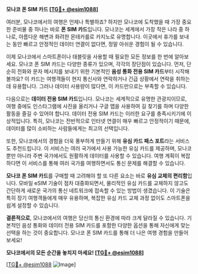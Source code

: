 **모나코 폰 SIM 카드 [[TG💪+ @esim1088](https://t.me/s/esim1088)]**

여러분, 모나코에서의 여행은 언제나 특별하죠? 하지만 모나코에 도착했을 때 가장 중요한 준비물 중 하나는 바로 **폰 SIM 카드**입니다. 모나코는 세계에서 가장 작은 나라 중 하나로, 아름다운 해변과 화려한 몬테카를로 카지노로 유명합니다. 이곳에서 휴가를 보내는 동안 빠르고 안정적인 데이터 연결이 없다면, 정말 아쉬운 경험이 될 수 있습니다.

이제 모나코에서 스마트폰이나 태블릿을 사용할 때 필요한 모든 정보를 한 번에 알아보세요. 모나코 폰 SIM 카드는 다양한 종류가 있으며, 각각의 장단점이 있습니다. 먼저, 단순히 전화와 문자 메시지를 보내기 위한 기본적인 **음성 통화 전용 SIM 카드**부터 시작해볼까요? 이 카드는 여행객들이 현지 통신사와 연락하거나 긴급 상황에서 연락을 취하는 데 유용합니다. 그러나 데이터 사용량이 많다면, 이 카드만으로는 부족할 수 있습니다.

다음으로는 **데이터 전용 SIM 카드**입니다. 모나코는 세계적으로 유명한 관광지이므로, 여행 중에도 인스타그램에 사진을 올리거나 구글 맵을 사용하여 길 찾기를 하며 다양한 활동을 즐길 수 있어야 합니다. 데이터 전용 SIM 카드는 이러한 요구를 충족시키기에 이상적입니다. 특히, 모나코는 전반적으로 인터넷 연결이 매우 빠르고 안정적이기 때문에, 데이터를 많이 소비하는 사람들에게는 최고의 선택입니다.

또한, 모나코에서의 경험을 더욱 풍부하게 만들기 위해 **유심 카드 패스 포트**라는 서비스도 추천드립니다. 이 서비스는 여러 국가에서 사용 가능한 유심 카드를 제공하며, 모나코뿐만 아니라 주변 국가에서도 원활하게 데이터를 사용할 수 있습니다. 여행 계획이 복잡하다면 이 서비스를 통해 여러 국가를 여행하면서도 통신 문제를 해결할 수 있습니다.

**모나코 폰 SIM 카드**를 구매할 때 고려해야 할 또 다른 요소는 바로 **유심 교체의 편리함**입니다. 모바일 eSIM 기술이 점차 대중화되면서, 물리적인 유심 카드를 교체하지 않고도 간단하게 새로운 국가의 통신 네트워크에 접속할 수 있는 방법이 생겼습니다. 이 기술은 특히 장기 여행객들에게 매우 유용하며, 복잡한 유심 카드 교체 과정 없이도 스마트폰을 쉽게 설정할 수 있습니다.

**결론적으로**, 모나코에서의 여행은 당신의 통신 환경에 따라 크게 달라질 수 있습니다. 기본적인 음성 통화와 데이터 전용 SIM 카드를 포함한 다양한 옵션을 통해 자신에게 맞는 선택을 하는 것이 중요합니다. 모나코 폰 SIM 카드를 통해 더 나은 여행 경험을 만들어보세요!

**모나코에서의 모든 순간을 놓치지 마세요! [[TG💪+ @esim1088](https://t.me/s/esim1088)]**

[[TG💪+ @esim1088](https://t.me/s/esim1088) ![Image](https://i.postimg.cc/Y0z9fWf4/image.png)]
